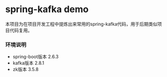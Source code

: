 # spring-kafka demo
本项目为在项目开发工程中提炼出来常用的spring-kafka代码，用于后期类似项目代码复用。
### 环境说明
- spring-boot版本 2.6.3
- kafka版本 2.8.1
- zk版本 3.5.8